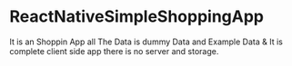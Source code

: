 # ReactNativeSimpleShoppingApp

It is an Shoppin App all The Data is dummy Data and Example Data & It is complete client side app there is no server and storage.
